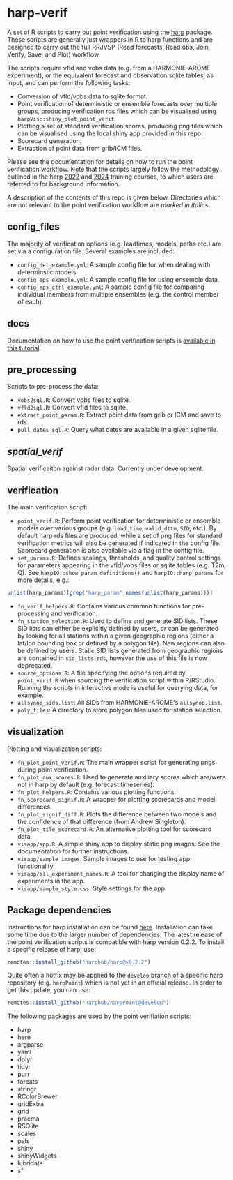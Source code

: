 # harp-verif
A set of R scripts to carry out point verification using the [harp](https://harphub.github.io/harp/) package. These scripts are generally just wrappers in R to harp functions and are designed to carry out the full RRJVSP (Read forecasts, Read obs, Join, Verify, Save, and Plot) workflow.

The scripts require vfld and vobs data (e.g. from a HARMONIE-AROME experiment), or the equivalent forecast and observation sqlite tables, as input, and can perform the following tasks:
- Conversion of vfld/vobs data to sqlite format.
- Point verification of deterministic or ensemble forecasts over multiple groups, producing verification rds files which can be visualised using ``harpVis::shiny_plot_point_verif``.
- Plotting a set of standard verification scores, producing png files which can be visualised using the local shiny app provided in this repo.
- Scorecard generation.
- Extraction of point data from grib/ICM files.

Please see the documentation for details on how to run the point verification workflow. Note that the scripts largely follow the methodology outlined in the harp [2022](https://harphub.github.io/harp-training-2022/index.html) and [2024](https://harphub.github.io/harp_training_2024/) training courses, to which users are referred to for background information. 

A description of the contents of this repo is given below. Directories which are not relevant to the point verification workflow are *marked in italics*.

## config_files

The majority of verification options (e.g. leadtimes, models, paths etc.) are set via a configuration file. Several examples are included:

- ``config_det_example.yml``: A sample config file for when dealing with determinstic models.
- ``config_eps_example.yml``: A sample config file for using ensemble data.
- ``config_eps_ctrl_example.yml``: A sample config file for comparing individual members from multiple ensembles (e.g. the control member of each).

## docs

Documentation on how to use the point verification scripts is [available in this tutorial](docs/Tutorial.md).

## pre_processing

Scripts to pre-process the data:
- ``vobs2sql.R``: Convert vobs files to sqlite.
- ``vfld2sql.R``: Convert vfld files to sqlite.
- ``extract_point_param.R``: Extract point data from grib or ICM and save to rds.
- ``pull_dates_sql.R``: Query what dates are available in a given sqlite file.

## *spatial_verif*

Spatial verificaiton against radar data. Currently under development.

## verification

The main verification script:
- ``point_verif.R``: Perform point verification for deterministic or ensemble models over various groups (e.g. ``lead_time``, ``valid_dttm``, ``SID``, etc.). By default harp rds files are produced, while a set of png files for standard verification metrics will also be generated if indicated in the config file. Scorecard generation is also available via a flag in the config file. 
- ``set_params.R``: Defines scalings, thresholds, and quality control settings for parameters appearing in the vfld/vobs files or sqlite tables (e.g. T2m, Q). See ``harpIO::show_param_definitions()`` and ``harpIO::harp_params`` for more details, e.g.:
``` r
unlist(harp_params)[grep("harp_param",names(unlist(harp_params)))]
```
- ``fn_verif_helpers.R``: Contains various common functions for pre-processing and verification.
- ``fn_station_selection.R``: Used to define and generate SID lists. These SID lists can either be explicitly defined by users, or can be generated by looking for all stations within a given geographic regions (either a lat/lon bounding box or defined by a polygon file). New regions can also be defined by users. Static SID lists generated from geographic regions are contained in ``sid_lists.rds``, however the use of this file is now deprecated.
- ``source_options.R``: A file specifying the options required by ``point_verif.R`` when sourcing the verification script within R/RStudio. Running the scripts in interactive mode is useful for querying data, for example.
- ``allsynop_sids.list``: All SIDs from HARMONIE-AROME's ``allsynop.list``.
- ``poly_files``: A directory to store polygon files used for station selection.

## visualization

Plotting and visualization scripts:

- ``fn_plot_point_verif.R``: The main wrapper script for generating pngs during point verification.
- ``fn_plot_aux_scores.R``: Used to generate auxiliary scores which are/were not in harp by default (e.g. forecast timeseries).
- ``fn_plot_helpers.R``: Contains various plotting functions.
- ``fn_scorecard_signif.R``: A wrapper for plotting scorecards and model differences.
- ``fn_plot_signif_diff.R``: Plots the difference between two models and the confidence of that difference (from Andrew Singleton).
- ``fn_plot_tile_scorecard.R``: An alternative plotting tool for scorecard data.
- ``visapp/app.R``: A simple shiny app to display static png images. See the documentation for further instructions.
- ``visapp/sample_images``: Sample images to use for testing app functionality.
- ``visapp/all_experiment_names.R``: A tool for changing the display name of experiments in the app.
- ``visapp/sample_style.css``: Style settings for the app.

## Package dependencies

Instructions for harp installation can be found [here](https://harphub.github.io/harp_training_2024/get-started.html). Installation can take some time due to the larger number of dependencies. The latest release of the point verification scripts is compatible with harp version 0.2.2. To install a specific release of harp, use:
``` r
remotes::install_github("harphub/harp@v0.2.2")
```
Quite often a hotfix may be applied to the ``develop`` branch of a specific harp repository (e.g. ``harpPoint``) which is not yet in an official release. In order to get this update, you can use:
``` r
remotes::install_github("harphub/harpPoint@develop")
```

The following packages are used by the point verifiation scripts: 
- harp
- here
- argparse
- yaml
- dplyr
- tidyr
- purr
- forcats
- stringr
- RColorBrewer
- gridExtra
- grid
- pracma
- RSQlite
- scales
- pals
- shiny
- shinyWidgets
- lubridate
- sf

